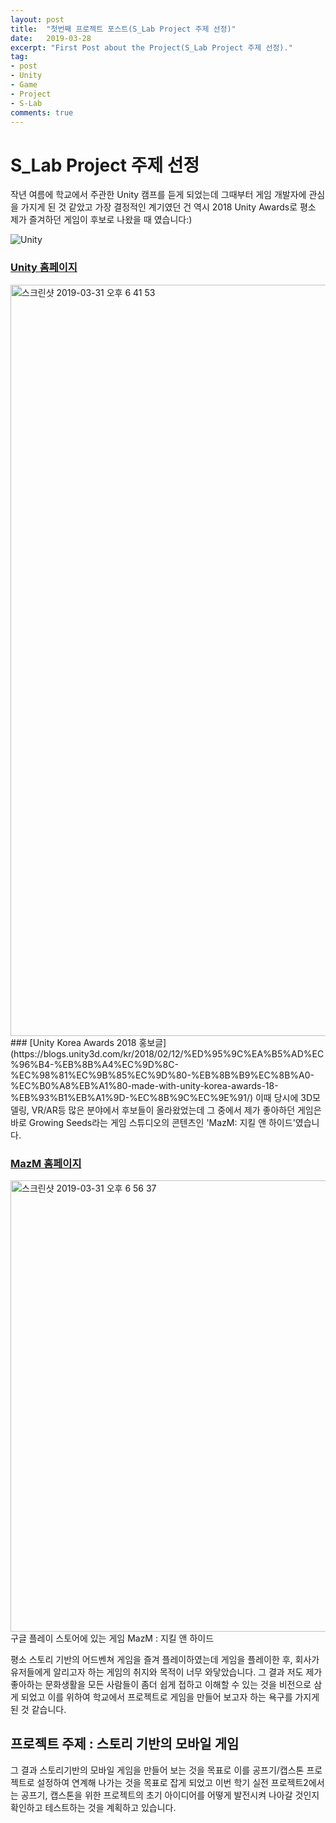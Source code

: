 ```yaml
---
layout: post
title:  "첫번째 프로젝트 포스트(S_Lab Project 주제 선정)"
date:   2019-03-28
excerpt: "First Post about the Project(S_Lab Project 주제 선정)."
tag: 
- post
- Unity
- Game
- Project
- S-Lab
comments: true
---
```


# S_Lab Project 주제 선정

작년 여름에 학교에서 주관한 Unity 캠프를 듣게 되었는데 그때부터 게임 개발자에 관심을 가지게 된 것 같았고 가장 결정적인 계기였던 건 역시 2018 Unity Awards로 평소 제가 즐겨하던 게임이 후보로 나왔을 때 였습니다:)

![Unity](https://user-images.githubusercontent.com/39361933/55274844-79db8800-5320-11e9-96cf-a425444bbeae.jpg)
### [Unity 홈페이지](https://unity.com/kr)



<img width="1202" alt="스크린샷 2019-03-31 오후 6 41 53" src="https://user-images.githubusercontent.com/39361933/55287510-be305c00-53e4-11e9-8123-607258641d8f.png">
### [Unity Korea Awards 2018 홍보글](https://blogs.unity3d.com/kr/2018/02/12/%ED%95%9C%EA%B5%AD%EC%96%B4-%EB%8B%A4%EC%9D%8C-%EC%98%81%EC%9B%85%EC%9D%80-%EB%8B%B9%EC%8B%A0-%EC%B0%A8%EB%A1%80-made-with-unity-korea-awards-18-%EB%93%B1%EB%A1%9D-%EC%8B%9C%EC%9E%91/)
이때 당시에 3D모델링, VR/AR등 많은 분야에서 후보들이 올라왔었는데 그 중에서 제가 좋아하던 게임은 바로 Growing Seeds라는 게임 스튜디오의 콘텐츠인 'MazM: 지킬 앤 하이드'였습니다.



### [MazM 홈페이지](http://mazm.me/kor/home/)

<img width="722" alt="스크린샷 2019-03-31 오후 6 56 37" src="https://user-images.githubusercontent.com/39361933/55287662-d012fe80-53e6-11e9-8dc9-832d0b9151a1.png">
구글 플레이 스토어에 있는 게임 MazM : 지킬 앤 하이드

평소 스토리 기반의 어드벤쳐 게임을 즐겨 플레이하였는데 게임을 플레이한 후, 회사가 유저들에게 알리고자 하는 게임의 취지와 목적이 너무 와닿았습니다. 그 결과 저도 제가 좋아하는 문화생활을 모든 사람들이 좀더 쉽게 접하고 이해할 수 있는 것을 비전으로 삼게 되었고 이를 위하여 학교에서 프로젝트로 게임을 만들어 보고자 하는 욕구를 가지게 된 것 같습니다.

## 프로젝트 주제 : 스토리 기반의 모바일 게임
그 결과 스토리기반의 모바일 게임을 만들어 보는 것을 목표로 이를 공프기/캡스톤 프로젝트로 설정하여 연계해 나가는 것을 목표로 잡게 되었고 이번 학기 실전 프로젝트2에서는 공프기, 캡스톤을 위한 프로젝트의 초기 아이디어를 어떻게 발전시켜 나아갈 것인지 확인하고 테스트하는 것을 계획하고 있습니다.
